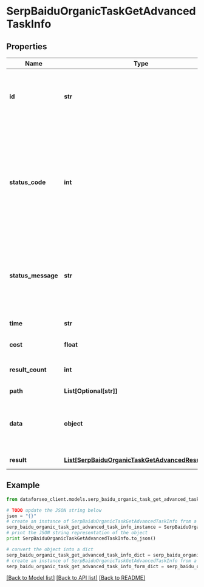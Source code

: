 # SerpBaiduOrganicTaskGetAdvancedTaskInfo


## Properties

Name | Type | Description | Notes
------------ | ------------- | ------------- | -------------
**id** | **str** | task identifier unique task identifier in our system in the UUID format | [optional] 
**status_code** | **int** | status code of the task generated by DataForSEO, can be within the following range: 10000-60000 you can find the full list of the response codes here | [optional] 
**status_message** | **str** | informational message of the task you can find the full list of general informational messages here | [optional] 
**time** | **str** | execution time, seconds | [optional] 
**cost** | **float** | total tasks cost, USD | [optional] 
**result_count** | **int** | number of elements in the result array | [optional] 
**path** | **List[Optional[str]]** | URL path | [optional] 
**data** | **object** | contains the same parameters that you specified in the POST request | [optional] 
**result** | [**List[SerpBaiduOrganicTaskGetAdvancedResultInfo]**](SerpBaiduOrganicTaskGetAdvancedResultInfo.md) | array of results | [optional] 

## Example

```python
from dataforseo_client.models.serp_baidu_organic_task_get_advanced_task_info import SerpBaiduOrganicTaskGetAdvancedTaskInfo

# TODO update the JSON string below
json = "{}"
# create an instance of SerpBaiduOrganicTaskGetAdvancedTaskInfo from a JSON string
serp_baidu_organic_task_get_advanced_task_info_instance = SerpBaiduOrganicTaskGetAdvancedTaskInfo.from_json(json)
# print the JSON string representation of the object
print SerpBaiduOrganicTaskGetAdvancedTaskInfo.to_json()

# convert the object into a dict
serp_baidu_organic_task_get_advanced_task_info_dict = serp_baidu_organic_task_get_advanced_task_info_instance.to_dict()
# create an instance of SerpBaiduOrganicTaskGetAdvancedTaskInfo from a dict
serp_baidu_organic_task_get_advanced_task_info_form_dict = serp_baidu_organic_task_get_advanced_task_info.from_dict(serp_baidu_organic_task_get_advanced_task_info_dict)
```
[[Back to Model list]](../README.md#documentation-for-models) [[Back to API list]](../README.md#documentation-for-api-endpoints) [[Back to README]](../README.md)



